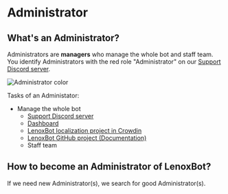 # Administrator

## What's an Administrator?

Administrators are **managers** who manage the whole bot and staff team. You identify Administrators with the red role "Administrator" on our [Support Discord server](https://discordapp.com/invite/c7DUz35).

![Administrator color](https://cdn.discordapp.com/attachments/363384687751593985/493387331244523540/unknown.png)

Tasks of an Administator:

* Manage the whole bot
  * [Support Discord server](https://discordapp.com/invite/c7DUz35)
  * [Dashboard](https://lenoxbot.com)
  * [LenoxBot localization project in Crowdin](https://crowdin.com/project/lenoxbot)
  * [LenoxBot GitHub project \(Documentation\)](https://github.com/LenoxBot/LenoxBot-Docs)
  * Staff team

## How to become an Administrator of LenoxBot?

If we need new Administrator\(s\), we search for good Administrator\(s\).

